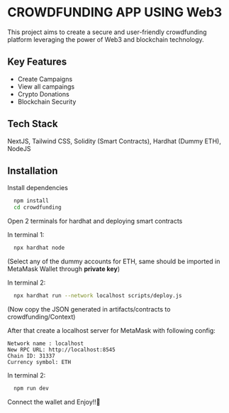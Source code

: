 
# CROWDFUNDING APP USING Web3   

This project aims to create a secure and user-friendly crowdfunding platform leveraging the power of Web3 and blockchain technology.


## Key Features

- Create Campaigns
- View all campaings
- Crypto Donations
- Blockchain Security



## Tech Stack

NextJS, Tailwind CSS, Solidity (Smart Contracts), Hardhat (Dummy ETH), NodeJS

## Installation

Install dependencies

```bash
  npm install 
  cd crowdfunding
```
Open 2 terminals for hardhat and deploying smart contracts

In terminal 1:
```bash
  npx hardhat node
```
(Select any of the dummy accounts for ETH, same should be imported in MetaMask Wallet through **private key**)

In terminal 2:
```bash
  npx hardhat run --network localhost scripts/deploy.js
```
(Now copy the JSON generated in artifacts/contracts to crowdfunding/Context)

After that create a localhost server for MetaMask with following config:

```
Network name : localhost
New RPC URL: http://localhost:8545
Chain ID: 31337
Currency symbol: ETH
```
In terminal 2:
```bash
  npm run dev
```
Connect the wallet and Enjoy!!🎉
    

